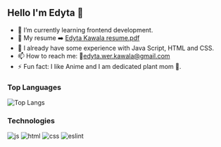 ## Hello I'm Edyta 👋

- 🌱 I’m currently learning frontend development.
- 📝 My resume ➡️ [Edyta Kawala resume.pdf](https://github.com/KawalaE/KawalaE/files/11481998/Edyta.Kawala.resume.pdf)
- 🧠 I already have some experience with Java Script, HTML and CSS.
- 📫 How to reach me: 📨edyta.wer.kawala@gmail.com
- ⚡ Fun fact: I like Anime and I am dedicated plant mom 🌿. 

### Top Languages
 ![Top Langs](https://github-readme-stats.vercel.app/api/top-langs/?username=KawalaE)

### Technologies
![js](https://github.com/KawalaE/KawalaE/assets/112077671/26e59ada-15ef-456a-9a84-3daede55ec61)
![html](https://github.com/KawalaE/KawalaE/assets/112077671/51cb9449-f04a-4ddf-9f05-ed6b30194921)
![css](https://github.com/KawalaE/KawalaE/assets/112077671/8a7c93e1-9c50-4fa6-92ce-727bb41e6eca)
![eslint](https://github.com/KawalaE/KawalaE/assets/112077671/78caf804-4e5c-42f6-8af6-4182727b7b60)
